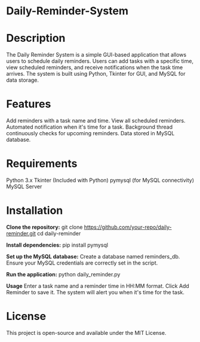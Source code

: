 # Daily-Reminder-System

# Description

The Daily Reminder System is a simple GUI-based application that allows users to schedule daily reminders. Users can add tasks with a specific time, view scheduled reminders, and receive notifications when the task time arrives. The system is built using Python, Tkinter for GUI, and MySQL for data storage.

# Features

Add reminders with a task name and time.
View all scheduled reminders.
Automated notification when it's time for a task.
Background thread continuously checks for upcoming reminders.
Data stored in MySQL database.

# Requirements

Python 3.x
Tkinter (Included with Python)
pymysql (for MySQL connectivity)
MySQL Server

# Installation

__Clone the repository:__
git clone https://github.com/your-repo/daily-reminder.git
cd daily-reminder

 __Install dependencies:__
pip install pymysql

__Set up the MySQL database:__
Create a database named reminders_db.
Ensure your MySQL credentials are correctly set in the script.

__Run the application:__
python daily_reminder.py

__Usage__
Enter a task name and a reminder time in HH:MM format.
Click Add Reminder to save it.
The system will alert you when it's time for the task.

# License
This project is open-source and available under the MIT License.
